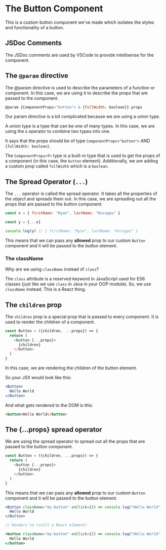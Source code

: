 # The Button Component

This is a custom button component we've made which isolates the styles and functionality of a button.

## JSDoc Comments

The JSDoc comments are used by VSCode to provide intellisense for the component.

## The `@param` directive

The @param directive is used to describe the parameters of a function or component.
In this case, we are using it to describe the props that are passed to the component.

```js
@param {ComponentProps<"button"> & {fullWidth: boolean}} props
```

Our param directive is a bit complicated because we are using a union type.

A union type is a type that can be one of many types.
In this case, we are using the `&` operator to combine two types into one.

It says that the props should be of type `ComponentProps<"button">` AND `{fullWidth: boolean}`.

The `ComponentProps<T>` type is a built-in type that is used to get the props of a component (in this case, the `button` element).
Additionally, we are adding a custom prop called `fullWidth` which is a `boolean`.


## The Spread Operator (`...`)

The `...` operator is called the spread operator. It takes all the properties of the object and spreads them out.
In this case, we are spreading out all the props that are passed to the button component.

```js
const x = { firstName: "Ryan", lastName: "Kuruppu" }

const y = {...x} 

console.log(y) // { firstName: "Ryan", lastName: "Kuruppu" }
```

This means that we can pass any __allowed__ prop to our custom `Button` component and it will be passed to the button element.


### The className

Why are we using `className` instead of `class`?

The `class` attribute is a reserved keyword in JavaScript used for ES6 classes (just like we use `class` in Java in your OOP module). So, we use `className` instead. This is a React thing.

## The `children` prop

The `children` prop is a special prop that is passed to every component. It is used to render the children of a component.

```js
const Button = ({children, ...props}) => {
  return (
    <button {...props}>
      {children}
    </button>
  )
}
```

In this case, we are rendering the children of the button element.

So your JSX would look like this:

```jsx
<Button>
  Hello World
</Button>
```

And what gets rendered to the DOM is this:

```html
<button>Hello World</button>
```

## The {...props} spread operator

We are using the spread operator to spread out all the props that are passed to the button component.

```js
const Button = ({children, ...props}) => {
  return (
    <button {...props}>
      {children}
    </button>
  )
}
```

This means that we can pass any __allowed__ prop to our custom `Button` component and it will be passed to the button element.

```jsx
<Button className="my-button" onClick={() => console.log("Hello World")}>
  Hello World
</Button>

// Renders to (still a React element)

<button className="my-button" onClick={() => console.log("Hello World")}>
  Hello World
</button>
```


